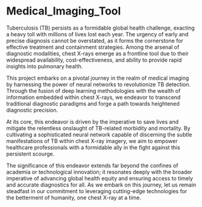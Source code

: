 # Medical_Imaging_Tool
Tuberculosis (TB) persists as a formidable global health challenge, exacting a heavy toll with millions of lives lost each year. The urgency of early and precise diagnosis cannot be overstated, as it forms the cornerstone for effective treatment and containment strategies. Among the arsenal of diagnostic modalities, chest X-rays emerge as a frontline tool due to their widespread availability, cost-effectiveness, and ability to provide rapid insights into pulmonary health.

This project embarks on a pivotal journey in the realm of medical imaging by harnessing the power of neural networks to revolutionize TB detection. Through the fusion of deep learning methodologies with the wealth of information embedded within chest X-rays, we endeavor to transcend traditional diagnostic paradigms and forge a path towards heightened diagnostic precision.

At its core, this endeavor is driven by the imperative to save lives and mitigate the relentless onslaught of TB-related morbidity and mortality. By cultivating a sophisticated neural network capable of discerning the subtle manifestations of TB within chest X-ray imagery, we aim to empower healthcare professionals with a formidable ally in the fight against this persistent scourge.

The significance of this endeavor extends far beyond the confines of academia or technological innovation; it resonates deeply with the broader imperative of advancing global health equity and ensuring access to timely and accurate diagnostics for all. As we embark on this journey, let us remain steadfast in our commitment to leveraging cutting-edge technologies for the betterment of humanity, one chest X-ray at a time.
